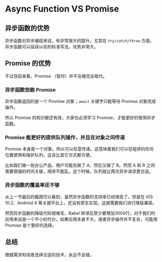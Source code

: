 Async Function VS Promise
=======

## 异步函数的优势

异步函数对异步编程来说，有非常很大的提升。尤其在 `try/catch/throw` 方面，异步函数可以延续以前的标准写法，优势非常大。

## Promise 的优势

不过目前来看，Promise （暂时）并不会被完全取代。

### 异步函数依赖 Promise

异步函数返回的是一个 Promise 对象；`await` 关键字只能等待 Promise 对象完成操作。

所以 Promise 的知识都还有效，大家也必须学习 Promise，才能更好的使用异步函数。

### Promise 能更好的提供队列操作，并且在对象之间传递

Promise 本身是一个对象，所以可以任意传递。这意味着我们可以在程序的任何位置使用和维护队列，这会比其它方式都方便。

比如我们做一些办公产品，用户可能先做了 A，然后又做了 B。然而 A 和 B 之间需要很强的时间关联，顺序不能乱。这个时候，队列就比两次异步请求更合适。

### 异步函数的覆盖率还不够

从上一节最后的截图可以看到，虽然异步函数的支持率已经很高了，但是在 iOS 10.2、Android 4 等关键平台上，还没有原生实现。这就需要我们进行降级兼容。

然而异步函数的降级代码很难写，Babel 转译后至少要增加3000行，对于我们的应用来说是一个不小的代价。如果应用本身不大，或者异步操作并不复杂，可能用 Promise 是个更好的选择。

## 总结

根据需求和场景选择合适的技术，永远不会错。